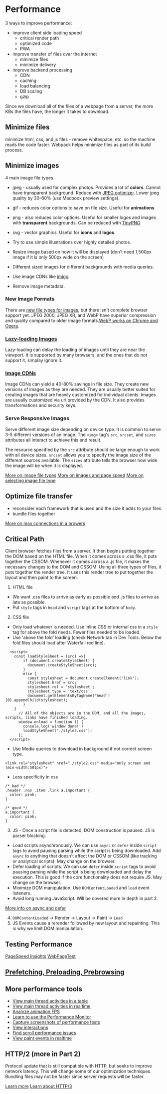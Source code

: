 # Performance

3 ways to improve performance:
- improve client side loading speed
  - critical render path
  - optimized code
  - PWA
- improve transfer of files over the internet
  - minimize files
  - minimize delivery
- improve backend processing
  - CDN
  - caching
  - load balancing
  - DB scaling
  - gzip

Since we download all of the files of a webpage from a server, the more KBs the files have, the longer it takes to download.

## Minimize files

minimize html, css, and js files - remove whitespace, etc. so the machine reads the code faster. Webpack helps minimize files as part of its build process.

## Minimize images

4 main image file types
- jpeg - usually used for complex photos. Provides a lot of **colors**. Cannot have transparent background. Reduce with [JPEG optimizer](http://www.jpeg-optimizer.com/). Lower jpeg quality by 30-60% (use Macbook preview settings).
- gif - reduces color options to save on file size. Useful for **animations**
- png - also reduces color options. Useful for smaller logos and images with **transparent** backgrounds. Can be reduced with [TinyPNG](https://tinypng.com/)
- svg - vector graphics. Useful for **icons** and **logos**.

- Try to use simple illustrations over highly detailed photos.
- Resize image based on how it will be displayed (don't need 1,500px image if it is only 500px wide on the screen)
- Different sized images for different backgrounds with media queries.
- Use image CDNs like [imigx](https://www.imgix.com/).
- Remove image metadata.

### New Image Formats

There are [new file types for images](https://web.dev/uses-webp-images/?utm_source=lighthouse&utm_medium=unknown), but there isn't complete browser support yet. JPEG 2000, JPEG XR, and WebP have superior compression and quality compared to older image formats.[WebP works on Chrome and Opera](https://caniuse.com/webp).

### [Lazy-loading Images](https://web.dev/browser-level-image-lazy-loading/)

Lazy-loading can delay the loading of images until they are near the viewport. It is supported by many browsers, and the ones that do not support it, simplay ignore it.

### [Image CDNs](https://web.dev/image-cdns/)

Image CDNs can yield a 40-80% savings in file size. They create new versions of images as they are needed. They are usually better suited for creating images that are heavily customized for individual clients. Images are usually customized via url provided by the CDN. It also provides transformations and security keys.

### Serve Responsive Images

Serve different image size depending on device type. It is common to serve 3-5 different versions of an image. The `<img>` tag's `src`, `srcset`, and `sizes` attributes all interact to achieve this end result. 

The resource specified by the `src` attribute should be large enough to work with all device sizes. `srcset` allows you to specify the image size of the different sources available. The `sizes` attribute tells the browser how wide the image will be when it is displayed.

[More on image file types](https://99designs.com/blog/tips/image-file-types/)
[More on images and page speed](https://pageweight.imgix.com/)
[More on selecting image file type](https://www.sitepoint.com/gif-png-jpg-which-one-to-use/)

## Optimize file transfer

- reconsider each framework that is used and the size it adds to your files
- bundle files together

[More on max connections in a browers](https://stackoverflow.com/questions/985431/max-parallel-http-connections-in-a-browser)

## Critical Path

Client browser fetches files from a server. It then begins putting together the DOM based on the HTML file. When it comes across a .css file, it puts together the CSSOM. Whenever it comes across a .js file, it makes the necessary changes to the DOM and CSSOM. Using all three types of files, it puts together the render tree. It uses this render tree to put together the layout and then paint to the screen.

1. HTML file
  - We want .css files to arrive as early as possible and .js files to arrive as late as possible.
  - Put `style` tags in `head` and `script` tags at the bottom of `body`.
2. CSS file
  - Only load whatever is needed. Use inline CSS or internal css in a `style` tag for above the fold needs. Fewer files needed to be loaded.
  - Use 'above the fold' loading (check Network tab in Dev Tools. Below the fold files should load after Waterfall red line).
```
  <script>
    const loadStyleSheet = (src) =>{
        if (document.createStyleSheet) {
          document.createStyleSheet(src);
        }
        else {
          const stylesheet = document.createElement('link');
          stylesheet.href = src;
          stylesheet.rel = 'stylesheet';
          stylesheet.type = 'text/css';
          document.getElementsByTagName('head')[0].appendChild(stylesheet);
        }
    }
      // All of the objects are in the DOM, and all the images, scripts, links have finished loading.
      window.onload = function () {
        console.log('window done!')
        loadStyleSheet('./style3.css');
      };
  </script>
```
  - Use Media queries to download in background if not correct screen type.
```
<link rel="stylesheet" href="./style2.css" media="only screen and (min-width:501px)">
```
  - Less specificity in css
```
/* bad */
.header .nav .item .link a.important {
  color: pink;
}

/* good */
a.important {
  color: pink;
}
```
3. JS - Once a script file is detected, DOM construction is paused. JS is parser blocking.
  - Load scripts asynchronously. We can use `async` or `defer` inside `script` tags to avoid pausing parsing while the script is being downloaded. Add `async` to anything that doesn't affect the DOM or CSSOM (like tracking or analytical scripts). May change on the browser.
  - Defer loading of scripts. We can use `defer` inside `script` tags to avoid pausing parsing while the script is being downloaded and delay the execution. This is good if the core functionality does not require JS. May change on the browser.
  - Minimize DOM manipulation. Use `DOMContentLoaded` and `load` event listeners.
  - Avoid long running JavaScript. Will be covered more in depth in part 2.

[More info on async and defer](https://stackoverflow.com/questions/10808109/script-tag-async-defer)

4. `DOMContentLoaded` -> Render -> Layout -> Paint -> `Load`
5. JS Events cause a rerender followed by new layout and repainting. This is why we limit DOM manipulation.

## Testing Performance

[PageSpeed Insights](https://developers.google.com/speed/pagespeed/insights/)
[WebPageTest](https://www.webpagetest.org/)

## [Prefetching, Preloading, Prebrowsing](https://css-tricks.com/prefetching-preloading-prebrowsing/)

## More performance tools

- [View main thread activities in a table](https://developers.google.com/web/tools/chrome-devtools/evaluate-performance/reference#activities)
- [View main thread activities in realtime](https://developers.google.com/web/tools/chrome-devtools/evaluate-performance/reference#main)
- [Analyze animation FPS](https://developers.google.com/web/tools/chrome-devtools/evaluate-performance/reference#fps)
- [Learn to use the Performance Monitor](https://developers.google.com/web/updates/2017/11/devtools-release-notes#perf-monitor)
- [Capture screenshots of performance tests](https://developers.google.com/web/tools/chrome-devtools/evaluate-performance/reference#screenshots)
- [View interactions](https://developers.google.com/web/tools/chrome-devtools/evaluate-performance/reference#interactions)
- [Find scroll performance issues](https://developers.google.com/web/tools/chrome-devtools/evaluate-performance/reference#scrolling-performance-issues)
- [View paint events in realtime](https://developers.google.com/web/tools/chrome-devtools/evaluate-performance/reference#paint-flashing)

## HTTP/2 (more in Part 2)

Protocol update that is still compatible with HTTP, but seeks to improve network latency. This will change some of our optimization techniques. Bundling files may not be faster since server requests will be faster.

[Learn more](https://developers.google.com/web/fundamentals/performance/http2/)
[Learn about HTTP/3](https://blog.cloudflare.com/http3-the-past-present-and-future/)